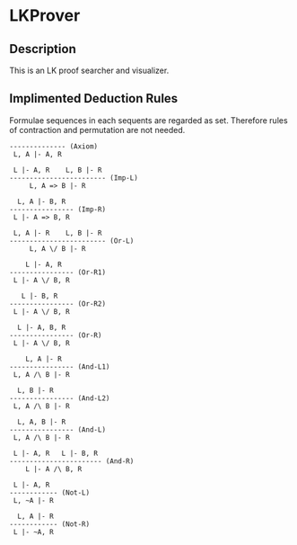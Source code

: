LKProver
========

Description
-----------
This is an LK proof searcher and visualizer.

Implimented Deduction Rules
---------------------------
Formulae sequences in each sequents are regarded as set.
Therefore rules of contraction and permutation are not needed.

    -------------- (Axiom)
     L, A |- A, R
    
     L |- A, R    L, B |- R
    ------------------------ (Imp-L)
         L, A => B |- R
    
      L, A |- B, R
    ---------------- (Imp-R)
     L |- A => B, R
    
     L, A |- R    L, B |- R
    ------------------------ (Or-L)
         L, A \/ B |- R
    
        L |- A, R
    ---------------- (Or-R1)
     L |- A \/ B, R
    
       L |- B, R
    ---------------- (Or-R2)
     L |- A \/ B, R
    
      L |- A, B, R
    ---------------- (Or-R)
     L |- A \/ B, R
    
        L, A |- R
    ---------------- (And-L1)
     L, A /\ B |- R
    
      L, B |- R
    ---------------- (And-L2)
     L, A /\ B |- R
    
      L, A, B |- R
    ---------------- (And-L)
     L, A /\ B |- R
    
     L |- A, R   L |- B, R
    ----------------------- (And-R)
        L |- A /\ B, R
    
     L |- A, R
    ------------ (Not-L)
     L, ~A |- R
    
      L, A |- R
    ------------ (Not-R)
     L |- ~A, R
